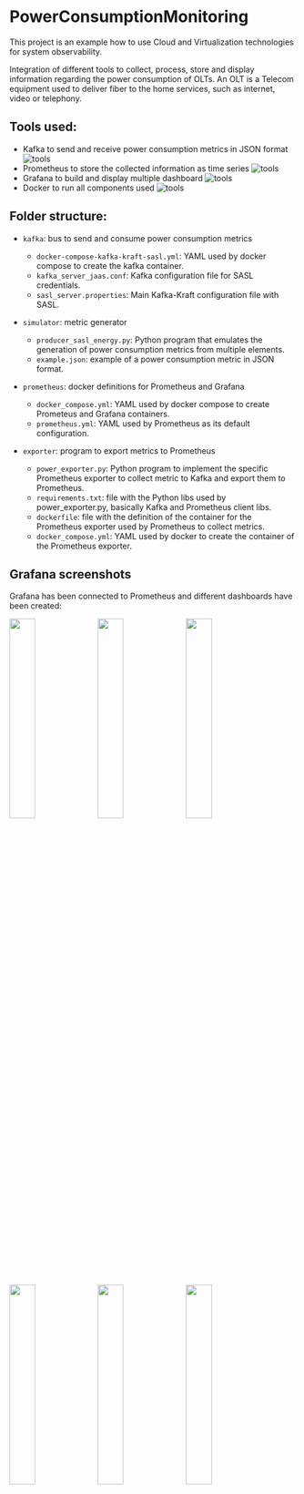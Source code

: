 # PowerConsumptionMonitoring

This project is an example how to use Cloud and Virtualization technologies for system observability.

Integration of different tools to collect, process, store and display information regarding the power consumption of OLTs. An OLT is a Telecom equipment used to deliver fiber to the home services, such as internet, video or telephony.

## Tools used:
* Kafka to send and receive power consumption metrics in JSON format ![tools](https://skillicons.dev/icons?i=kafka) 
* Prometheus to store the collected information as time series ![tools](https://skillicons.dev/icons?i=prometheus)
* Grafana to build and display multiple dashboard ![tools](https://skillicons.dev/icons?i=grafana)
* Docker to run all components used ![tools](https://skillicons.dev/icons?i=docker)

## Folder structure:
* ```kafka```: bus to send and consume power consumption metrics
  * ```docker-compose-kafka-kraft-sasl.yml```: YAML used by docker compose to create the kafka container.
  * ```kafka_server_jaas.conf```: Kafka configuration file for SASL credentials.
  * ```sasl_server.properties```: Main Kafka-Kraft configuration file with SASL.
 
* ```simulator```: metric generator
  * ```producer_sasl_energy.py```: Python program that emulates the generation of power consumption metrics from multiple elements.
  * ```example.json```: example of a power consumption metric in JSON format.

* ```prometheus```: docker definitions for Prometheus and Grafana
  * ```docker_compose.yml```: YAML used by docker compose to create Prometeus and Grafana containers.
  * ```prometheus.yml```: YAML used by Prometheus as its default configuration.

* ```exporter```: program to export metrics to Prometheus
  * ```power_exporter.py```: Python program to implement the specific Prometheus exporter to collect metric to Kafka and export them to Prometheus.
  * ```requirements.txt```: file with the Python libs used by power_exporter.py, basically Kafka and Prometheus client libs.
  * ```dockerfile```: file with the definition of the container for the Prometheus exporter used by Prometheus to collect metrics.
  * ```docker_compose.yml```: YAML used by docker to create the container of the Prometheus exporter.
   
## Grafana screenshots 
Grafana has been connected to Prometheus and different dashboards have been created: 

<img src="./screenshots/dashboard1.png" width="30%"></img>
<img src="./screenshots/dashboard2.png" width="30%"></img>
<img src="./screenshots/dashboard3.png" width="30%"></img>
<img src="./screenshots/dashboard4.png" width="30%"></img>
<img src="./screenshots/dashboard5.png" width="30%"></img>
<img src="./screenshots/dashboard6.png" width="30%"></img>



  
